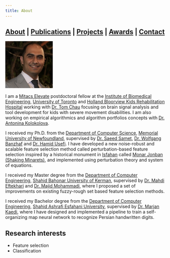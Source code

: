 ```yaml
---
title: About
---
```


## [About](index.md) | [Publications](publications.md) | [Projects](projects.md) | [Awards](awards.md) | [Contact](contact.md)

![Javad Rahimipour Anaraki](Me.jpg)

I am a [Mitacs Elevate](https://www.mitacs.ca/en/programs/elevate) postdoctoral fellow at the [Institute of Biomedical Engineering](https://bme.utoronto.ca/), [University of Toronto](https://www.utoronto.ca/) and [Holland Bloorview Kids Rehabilitation Hospital](https://hollandbloorview.ca/) working with [Dr. Tom Chau](https://ibbme.utoronto.ca/faculty-research/core-faculty/tom-chau/) focusing on brain signal analysis and tool development for kids with severe movement disabilities. I am also working on empirical algorithmics and algorithm portfolios concepts with [Dr. Antonina Kolokolova](http://www.cs.mun.ca/~kol/).

I received my Ph.D. from the [Department of Computer Science](http://www.mun.ca/computerscience/), [Memorial University of Newfoundland](http://www.mun.ca/), supervised by [Dr. Saeed Samet](http://ssamet.myweb.cs.uwindsor.ca/), [Dr. Wolfgang Banzhaf](http://www.cse.msu.edu/~banzhafw/) and [Dr. Hamid Usefi](http://www.math.mun.ca/~usefi/). I have developed a new noise-robust and scalable feature selection method called perturbation-based feature selection inspired by a historical monument in [Isfahan](https://en.wikipedia.org/wiki/Isfahan) called [Monar Jonban (Shaking Minarets)](https://en.wikipedia.org/wiki/Monar_Jonban), and implemented using perturbation theory and system of equations.

I received my Master degree from the [Department of Computer Engineering](http://ce.uk.ac.ir/en/home), [Shahid Bahonar University of Kerman](http://uk.ac.ir/en/home), supervised by [Dr. Mahdi Eftekhari](https://uk.ac.ir/en/~m.eftekhari) and [Dr. Majid Mohammadi](https://depeng.uk.ac.ir/en/~mohammadi), where I proposed a set of improvements on existing fuzzy-rough set based feature selection methods.

I received my Bachelor degree from the [Department of Computer Engineering](http://en.ashrafi.ac.ir/faculty-and-staff/faculty-of-engineering-and-technology), [Shahid Ashrafi Esfahani University](http://en.ashrafi.ac.ir/), supervised by [Dr. Marjan Kaedi](http://eng.ui.ac.ir/~kaedi), where I have designed and implemented a pipeline to train a self-organizing map neural network to recognize Persian handwritten digits.


## Research interests
- Feature selection
- Classification
